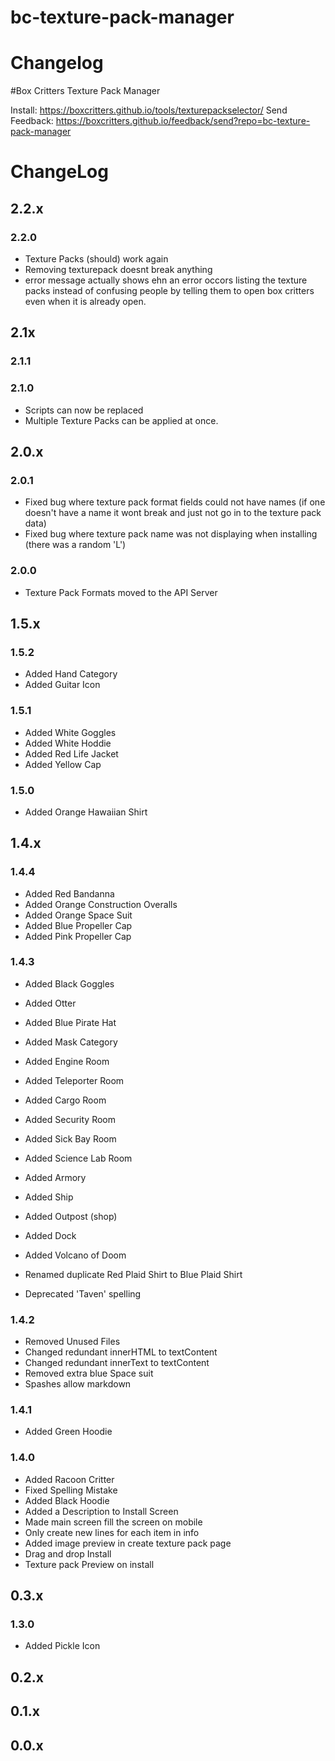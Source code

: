 # bc-texture-pack-manager
# Changelog

#Box Critters Texture Pack Manager

Install: https://boxcritters.github.io/tools/texturepackselector/
Send Feedback: https://boxcritters.github.io/feedback/send?repo=bc-texture-pack-manager

# ChangeLog
## 2.2.x
### 2.2.0
- Texture Packs (should) work again
- Removing texturepack doesnt break anything
- error message actually shows ehn an error occors listing the texture packs instead of confusing people by telling them to open box critters even when it is already open.

## 2.1x
### 2.1.1

### 2.1.0
- Scripts can now be replaced
- Multiple Texture Packs can be applied at once.

## 2.0.x
### 2.0.1
- Fixed bug where texture pack format fields could not have names (if one doesn't have a name it wont break and just not go in to the texture pack data)
- Fixed bug where texture pack name was not displaying when installing (there was a random 'L')

### 2.0.0
- Texture Pack Formats moved to the API Server

## 1.5.x
### 1.5.2
- Added Hand Category
- Added Guitar Icon

### 1.5.1
- Added White Goggles
- Added White Hoddie
- Added Red Life Jacket
- Added Yellow Cap

### 1.5.0
- Added Orange Hawaiian Shirt

## 1.4.x
### 1.4.4
- Added Red Bandanna
- Added Orange Construction Overalls
- Added Orange Space Suit
- Added Blue Propeller Cap
- Added Pink Propeller Cap

### 1.4.3
- Added Black Goggles
- Added Otter
- Added Blue Pirate Hat

- Added Mask Category

- Added Engine Room
- Added Teleporter Room
- Added Cargo Room
- Added Security Room
- Added Sick Bay Room
- Added Science Lab Room
- Added Armory
- Added Ship
- Added Outpost (shop)
- Added Dock
- Added Volcano of Doom

- Renamed duplicate Red Plaid Shirt to Blue Plaid Shirt

- Deprecated 'Taven' spelling

### 1.4.2
- Removed Unused Files
- Changed redundant innerHTML to textContent
- Changed redundant innerText to textContent
- Removed extra blue Space suit
- Spashes allow markdown

### 1.4.1
- Added Green Hoodie

### 1.4.0
- Added Racoon Critter
- Fixed Spelling Mistake
- Added Black Hoodie
- Added a Description to Install Screen
- Made main screen fill the screen on mobile
- Only create new lines for each item in info
- Added image preview in create texture pack page
- Drag and drop Install
- Texture pack Preview on install

## 0.3.x
### 1.3.0
- Added Pickle Icon

## 0.2.x

## 0.1.x

## 0.0.x